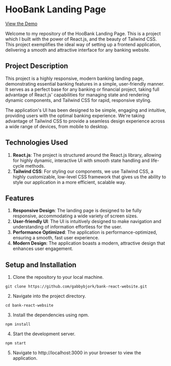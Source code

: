 # HooBank Landing Page
[View the Demo](https://master--fanciful-moxie-02eedd.netlify.app)

Welcome to my repository of the HooBank Landing Page. This is a project which I built with the power of React.js, and the beauty of Tailwind CSS. This project exemplifies the ideal way of setting up a frontend application, delivering a smooth and attractive interface for any banking website.

## Project Description

This project is a highly responsive, modern banking landing page, demonstrating essential banking features in a simple, user-friendly manner. It serves as a perfect base for any banking or financial project, taking full advantage of React.js' capabilities for managing state and rendering dynamic components, and Tailwind CSS for rapid, responsive styling.

The application's UI has been designed to be simple, engaging and intuitive, providing users with the optimal banking experience. We're taking advantage of Tailwind CSS to provide a seamless design experience across a wide range of devices, from mobile to desktop. 

## Technologies Used

1. **React.js**: The project is structured around the React.js library, allowing for highly dynamic, interactive UI with smooth state handling and life-cycle methods.
2. **Tailwind CSS**: For styling our components, we use Tailwind CSS, a highly customizable, low-level CSS framework that gives us the ability to style our application in a more efficient, scalable way.

## Features

1. **Responsive Design**: The landing page is designed to be fully responsive, accommodating a wide variety of screen sizes.
2. **User-friendly UI**: The UI is intuitively designed to make navigation and understanding of information effortless for the user.
3. **Performance Optimized**: The application is performance-optimized, ensuring a smooth, fast user experience.
4. **Modern Design**: The application boasts a modern, attractive design that enhances user engagement.

## Setup and Installation

1. Clone the repository to your local machine.

```
git clone https://github.com/gabbybjork/bank-react-website.git
```

2. Navigate into the project directory.

```
cd bank-react-website
```

3. Install the dependencies using npm.

```
npm install
```

4. Start the development server.

```
npm start
```

5. Navigate to http://localhost:3000 in your browser to view the application.




